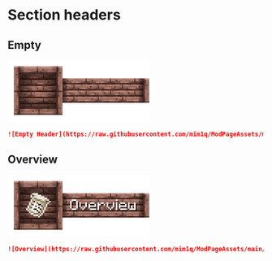 # Section headers

## Empty

![Empty Header](https://raw.githubusercontent.com/mim1q/ModPageAssets/main/sections/base.png)

```markdown
![Empty Header](https://raw.githubusercontent.com/mim1q/ModPageAssets/main/sections/base.png)
```

## Overview

![Overview](https://raw.githubusercontent.com/mim1q/ModPageAssets/main/sections/overview.png)

```markdown
![Overview](https://raw.githubusercontent.com/mim1q/ModPageAssets/main/sections/overview.png)
```
